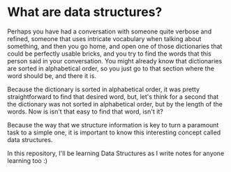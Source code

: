 # What are data structures?

Perhaps you have had a conversation with someone quite verbose and refined, someone that uses intricate vocabulary
when talking about something, and then you go home, and open one of those dictionaries that could be perfectly usable
bricks, and you try to find the words that this person said in your conversation. You might already know that
dictionaries are sorted in alphabetical order, so you just go to that section where the word should be, and there it is.

Because the dictionary is sorted in alphabetical order, it was pretty straightforward to find that desired word, but,
let's think for a second that the dictionary was not sorted in alphabetical order, but by the length of the words. Now
is isn't that easy to find that word, isn't it?

Because the way that we structure information is key to turn a paramount task to a simple one, it is important to know
this interesting concept called data structures.

In this repository, I'll be learning Data Structures as I write notes for anyone learning too :)
